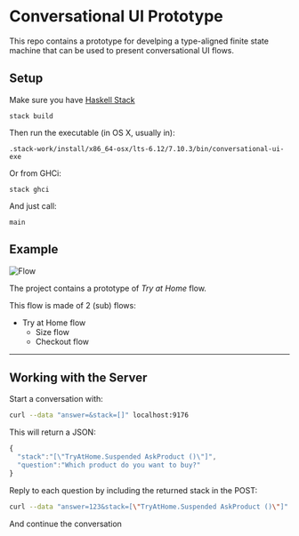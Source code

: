 # Conversational UI Prototype

This repo contains a prototype for develping a type-aligned finite state machine that can be used to present conversational UI flows.

## Setup

Make sure you have [Haskell Stack](https://www.haskellstack.org/)

```
stack build
```

Then run the executable (in OS X, usually in):

```
.stack-work/install/x86_64-osx/lts-6.12/7.10.3/bin/conversational-ui-exe
```

Or from GHCi:

```
stack ghci
```

And just call:

```
main
```

## Example

![Flow](docs/flow.png)

The project contains a prototype of *Try at Home* flow.

This flow is made of 2 (sub) flows:

- Try at Home flow
  - Size flow
  - Checkout flow

----

## Working with the Server

Start a conversation with:

```bash
curl --data "answer=&stack=[]" localhost:9176
```

This will return a JSON:

```javascript
{
  "stack":"[\"TryAtHome.Suspended AskProduct ()\"]",
  "question":"Which product do you want to buy?"
}
```

Reply to each question by including the returned stack in the POST:

```bash
curl --data "answer=123&stack=[\"TryAtHome.Suspended AskProduct ()\"]" localhost:9176
```

And continue the conversation
